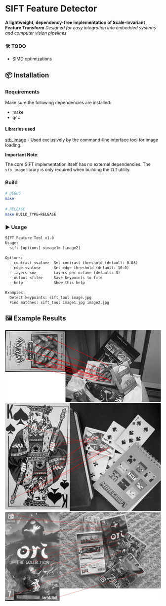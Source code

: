 # SIFT Feature Detector

**A lightweight, dependency-free implementation of Scale-Invariant Feature Transform**
*Designed for easy integration into embedded systems and computer vision pipelines*

### 🛠️ TODO

- SIMD optimizations

## 📦 Installation

### Requirements

Make sure the following dependencies are installed:

- make
- gcc

#### Libraries used

[stb_image](https://github.com/nothings/stb) - Used exclusively by the command-line interface tool for image loading.

**Important Note**:

The core SIFT implementation itself has no external dependencies. The `stb_image` library is only required when building the `CLI` utility.

### Build

```bash
# DEBUG
make

# RELEASE
make BUILD_TYPE=RELEASE

```

### ▶️ Usage

```
SIFT Feature Tool v1.0
Usage:
  sift [options] <image1> [image2]

Options:
  --contrast <value>  Set contrast threshold (default: 0.03)
  --edge <value>      Set edge threshold (default: 10.0)
  --layers <n>        Layers per octave (default: 3)
  --output <file>     Save keypoints to file
  --help              Show this help

Examples:
  Detect keypoints: sift_tool image.jpg
  Find matches: sift_tool image1.jpg image2.jpg
```

## 🖼️ Example Results

![box_matches](images/box_matches.jpg)
![card_matches](images/card_matches.jpg)
![cartridge_matches](images/cartridge_matches.jpg)

